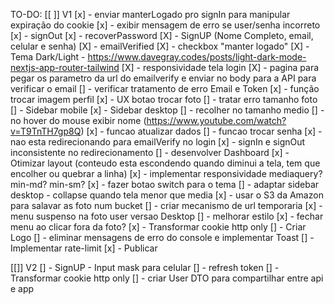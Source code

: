 TO-DO:
[[ ]] V1
[x] - enviar manterLogado pro signIn para manipular expiração do cookie
[x] - exibir mensagem de erro se user/senha incorreto
[x] - signOut
[x] - recoverPassword
[X] - SignUP (Nome Completo, email, celular e senha) 
[X] - emailVerified
[X] - checkbox "manter logado"
[X] - Tema Dark/Light - https://www.davegray.codes/posts/light-dark-mode-nextjs-app-router-tailwind
[X] - responsividade tela login 
[X] - pagina para pegar os parametro da url do emailverify e enviar no body para a API para verificar o email
  [] - verificar tratamento de erro Email e Token
[x] - função trocar imagem perfil
  [x] - UX botao trocar foto
  [] - tratar erro tamanho foto
[] - Sidebar mobile
[x] - Sidebar desktop 
  [] - recolher no tamanho medio
  [] - no hover do mouse exibir nome (https://www.youtube.com/watch?v=T9TnTH7gp8Q)
[x] - funcao atualizar dados
[] - funcao trocar senha
[x] - nao esta redirecionando para emailVerify no login
[x] - signIn e signOut inconsistente no redirecionamento
[] - desenvolver Dashboard
  [x] - Otimizar layout (conteudo esta escondendo quando diminui a tela, tem que encolher ou quebrar a linha)
  [x] - implementar responsividade mediaquery? min-md? min-sm?
  [x] - fazer botao switch para o tema
  [] - adaptar sidebar desktop - collapse quando tela menor que media
[x] - usar o S3 da Amazon para salavar as foto num bucket
  [] - criar mecanismo de url temporaria
[x] - menu suspenso na foto user versao Desktop
  [] - melhorar estilo
  [x] - fechar menu ao clicar fora da foto?
[x] - Transformar cookie http only
[] - Criar Logo 
[] - eliminar mensagens de erro do console e implementar Toast
[] - Implementar rate-limit
[x] - Publicar

[[]] V2
[] - SignUP - Input mask para celular
[] - refresh token
[] - Transformar cookie http only
[] - criar User DTO para compartilhar entre api e app